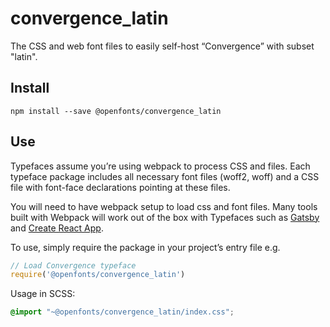 
# convergence_latin

The CSS and web font files to easily self-host “Convergence” with subset "latin".

## Install

`npm install --save @openfonts/convergence_latin`

## Use

Typefaces assume you’re using webpack to process CSS and files. Each typeface
package includes all necessary font files (woff2, woff) and a CSS file with
font-face declarations pointing at these files.

You will need to have webpack setup to load css and font files. Many tools built
with Webpack will work out of the box with Typefaces such as [Gatsby](https://github.com/gatsbyjs/gatsby)
and [Create React App](https://github.com/facebookincubator/create-react-app).

To use, simply require the package in your project’s entry file e.g.

```javascript
// Load Convergence typeface
require('@openfonts/convergence_latin')
```

Usage in SCSS:
```scss
@import "~@openfonts/convergence_latin/index.css";
```
